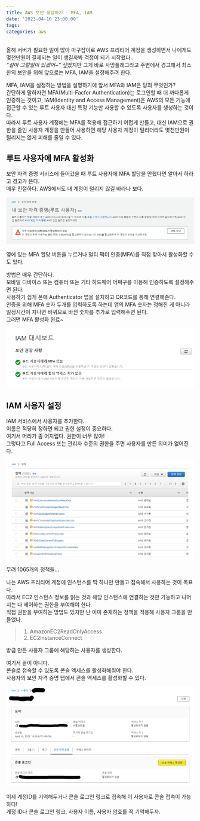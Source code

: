 ```yaml
---
title: AWS 보안 향상하기 - MFA, IAM
date: '2023-04-10 23:00:00'
tags:
categories: aws
---
```


올해 서버가 필요한 일이 많아 마구잡이로 AWS 프리티어 계정을 생성하면서 나에게도 몇천만원이 결제되는 일이 생길까봐 걱정이 되기 시작했다..  
_“설마 그럴일이 있겠어~”_ 싶었지만 그게 바로 사망플래그라고 주변에서 경고해서 최소한의 보안을 위해 앞으로는 MFA, IAM을 설정해주려 한다.

MFA, IAM을 설정하는 방법을 설명하기에 앞서 MFA와 IAM은 당최 무엇인가?  
간단하게 말하자면 MFA(Multi-Facfor Authentication)는 로그인할 때 더 까다롭게 인증하는 것이고, IAM(Identity and Access Management)은 AWS의 모든 기능에 접근할 수 있는 루트 사용자 대신 특정 기능만 사용할 수 있도록 사용자를 생성하는 것이다.  
따라서 루트 사용자 계정에는 MFA를 적용해 접근하기 어렵게 만들고, 대신 IAM으로 권한을 줄인 사용자 계정을 만들어 사용하면 해당 사용자 계정이 털리더라도 몇천만원이 털리지는 않게 피해를 줄일 수 있다.

## 루트 사용자에 MFA 활성화

보안 자격 증명 서비스에 들어갔을 때 루트 사용자에 MFA 할당을 안했다면 알아서 하라고 경고가 뜬다.  
매우 친절하다. AWS에서도 내 계정이 털리지 않길 바라나 보다.

![mfa-alert.png](mfa-alert.png)

옆에 있는 MFA 할당 버튼을 누르거나 멀티 팩터 인증(MFA)를 직접 찾아서 활성화할 수도 있다.

방법은 매우 간단하다.  
모바일 디바이스 또는 컴퓨터 또는 기타 하드웨어 어쩌구를 이용해 인증하도록 설정해주면 된다.  
사용하기 쉽게 폰에 Authenticator 앱을 설치하고 QR코드를 통해 연결해준다.  
인증을 위해 MFA 숫자 두개를 입력하도록 하는데 앱의 MFA 숫자는 정해진 게 아니라 일정시간이 지나면 바뀌므로 바뀐 숫자를 추가로 입력해주면 된다.  
그러면 MFA 활성화 완료~

![mfa-success.png](mfa-success.png)

## IAM 사용자 설정

IAM 서비스에서 사용자를 추가한다.  
이름은 적당히 정하면 되고 권한 설정이 중요하다.  
여기서 머리가 좀 어지럽다. 권한이 너무 많아!  
그렇다고 Full Access 또는 관리자 수준의 권한을 주면 사용자를 만든 의미가 없어진다.

![iam-policies.png](iam-policies.png)

무려 1065개의 정책들…

나는 AWS 프리티어 계정에 인스턴스를 딱 하나만 만들고 접속해서 사용하는 것이 목표다.  
따라서 EC2 인스턴스 정보를 읽는 것과 해당 인스턴스에 연결하는 것만 가능하고 나머지는 다 제어하는 권한을 부여해야 한다.  
직접 권한을 부여하는 방법도 있지만 난 이미 존재하는 정책을 적용해 사용자 그룹을 만들었다.

> 1. AmazonEC2ReadOnlyAccess
> 2. EC2InstanceConnect

방금 만든 사용자 그룹에 해당하는 사용자를 생성한다.

여기서 끝이 아니다.  
콘솔로 접속할 수 있도록 콘솔 엑세스를 활성화해줘야 한다.  
사용자의 보안 자격 증명 탭에서 콘솔 액세스를 활성화할 수 있다.

![iam-console-access.png](iam-console-access.png)

이제 계정ID를 기억해두거나 콘솔 로그인 링크로 접속해 이 사용자로 콘솔 접속이 가능하다!  
계정 ID나 콘솔 로그인 링크, 사용자 이름, 사용자 암호를 꼭 기억해두자.

```toc

```
